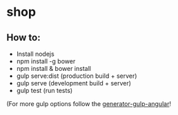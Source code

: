 # shop

## How to:
* Install nodejs
* npm install -g bower 
* npm install & bower install
* gulp serve:dist (production build + server)
* gulp serve (development build + server)
* gulp test (run tests)

(For more gulp options follow the [generator-gulp-angular](https://github.com/Swiip/generator-gulp-angular/blob/master/docs/usage.md)!
